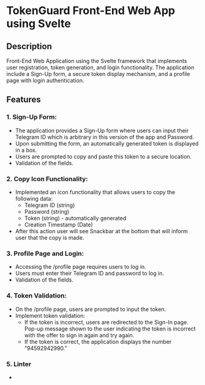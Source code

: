 # TokenGuard Front-End Web App using Svelte

## Description

Front-End Web Application using the Svelte framework that implements user registration, token generation,
and login functionality. The application include a Sign-Up form, a secure token display mechanism,
and a profile page with login authentication.

## Features

### 1. Sign-Up Form:

- The application provides a Sign-Up form where users can input their Telegram ID which is arbitrary
  in this version of the app and Password.
- Upon submitting the form, an automatically generated token is displayed in a box.
- Users are prompted to copy and paste this token to a secure location.
- Validation of the fields.

### 2. Copy Icon Functionality:

- Implemented an icon functionality that allows users to copy the following data:
  - Telegram ID (string)
  - Password (string)
  - Token (string) - automatically generated
  - Creation Timestamp (Date)
- After this action user will see Snackbar at the bottom that will inform user that the copy is made.

### 3. Profile Page and Login:

- Accessing the /profile page requires users to log in.
- Users must enter their Telegram ID and password to log in.
- Validation of the fields.

### 4. Token Validation:

- On the /profile page, users are prompted to input the token.
- Implement token validation:
  - If the token is incorrect, users are redirected to the Sign-In page. Pop-up message shown to the user indicating the token is incorrect with the offer to sign in again and try again.
  - If the token is correct, the application displays the number ”94592942990.”

### 5. Linter

-
